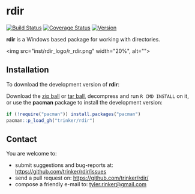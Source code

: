 # rdir



[![Build Status](https://travis-ci.org/trinker/rdir.svg?branch=master)](https://travis-ci.org/trinker/rdir)
[![Coverage Status](https://coveralls.io/repos/trinker/rdir/badge.svg?branch=master)](https://coveralls.io/r/trinker/rdir?branch=master)
<a href="https://img.shields.io/badge/Version-0.0.1-orange.svg"><img src="https://img.shields.io/badge/Version-0.0.1-orange.svg" alt="Version"/></a></p>

**rdir** is a Windows based package for working with directories.  

<img src="inst/rdir_logo/r_rdir.png" width="20%", alt="">  

## Installation

To download the development version of **rdir**:

Download the [zip ball](https://github.com/trinker/rdir/zipball/master) or [tar ball](https://github.com/trinker/rdir/tarball/master), decompress and run `R CMD INSTALL` on it, or use the **pacman** package to install the development version:

```r
if (!require("pacman")) install.packages("pacman")
pacman::p_load_gh("trinker/rdir")
```

## Contact

You are welcome to:
* submit suggestions and bug-reports at: <https://github.com/trinker/rdir/issues>
* send a pull request on: <https://github.com/trinker/rdir/>
* compose a friendly e-mail to: <tyler.rinker@gmail.com>
